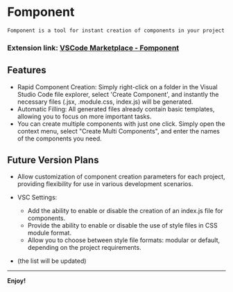 # Fomponent
	Fomponent is a tool for instant creation of components in your project

### Extension link: [VSCode Marketplace - Fomponent](https://marketplace.visualstudio.com/items?itemName=khechoyan.fomponent)

## Features
- Rapid Component Creation: Simply right-click on a folder in the Visual Studio Code file explorer, select 'Create Component', and instantly the necessary files (.jsx, .module.css, index.js) will be generated.
- Automatic Filling: All generated files already contain basic templates, allowing you to focus on more important tasks.
- You can create multiple components with just one click. Simply open the context menu, select "Create Multi Components", and enter the names of the components you need.

## Future Version Plans

- Allow customization of component creation parameters for each project, providing flexibility for use in various development scenarios.

- VSC Settings:
	- Add the ability to enable or disable the creation of an index.js file for components.
	- Provide the ability to enable or disable the use of style files in CSS module format.
	- Allow you to choose between style file formats: modular or default, depending on the project requirements.

- (the list will be updated)

---

**Enjoy!**
